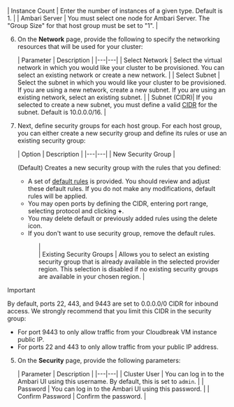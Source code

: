 | Instance Count | Enter the number of instances of a given type. Default is 1. |
| Ambari Server | You must select one node for Ambari Server. The "Group Size" for that host group must be set to "1". |   


6. On the **Network** page, provide the following to specify the networking resources that will be used for your cluster:

    | Parameter | Description |
|---|---|
| Select Network | Select the virtual network in which you would like your cluster to be provisioned. You can select an existing network or create a new network. |
| Select Subnet | Select the subnet in which you would like your cluster to be provisioned. If you are using a new network, create a new subnet. If you are using an existing network, select an existing subnet. |
| Subnet (CIDR)| If you selected to create a new subnet, you must define a valid [CIDR](http://www.ipaddressguide.com/cidr) for the subnet. Default is 10.0.0.0/16. |

7. Next, define security groups for each host group. For each host group, you can either create a new security group and define its rules or use an existing security group:

    | Option | Description |
|---|---|
| New Security Group | <p>(Default) Creates a new security group with the rules that you defined:</p><p><ul><li>A set of [default rules](security.md#default-cluster-security-groups) is provided. You should review and adjust these default rules. If you do not make any modifications, default rules will be applied. </li><li>You may open ports by defining the CIDR, entering port range, selecting protocol and clicking **+**.</li><li>You may delete default or previously added rules using the delete icon.</li><li>If you don't want to use security group, remove the default rules.</li><ul></p> |  
| Existing Security Groups | Allows you to select an existing security group that is already available in the selected provider region. This selection is disabled if no existing security groups are available in your chosen region. |  

<div class="danger">
    <p class="first admonition-title">Important</p>
    <p class="last">
By default, ports 22, 443, and 9443 are set to 0.0.0.0/0 CIDR for inbound access. We strongly recommend that you limit this CIDR in the security group:
<ul><li>For port 9443 to only allow traffic from your Cloudbreak VM instance public IP.</li> 
<li>For ports 22 and 443 to only allow traffic from your public IP address.</li></ul>  
</p>
</div>

5. On the **Security** page, provide the following parameters:

    | Parameter | Description |
|---|---|
| Cluster User | You can log in to the Ambari UI using this username. By default, this is set to `admin`. |
| Password | You can log in to the Ambari UI using this password. |
| Confirm Password | Confirm the password. |
